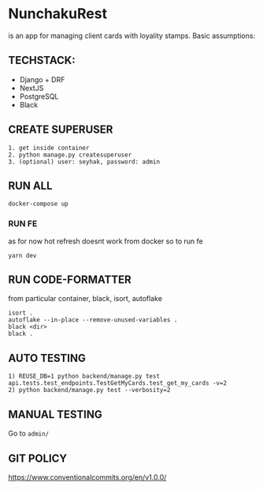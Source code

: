 # NunchakuRest
is an app for managing client cards with loyality stamps. Basic assumptions:

## TECHSTACK:

* Django + DRF
* NextJS
* PostgreSQL
* Black

## CREATE SUPERUSER ##
```
1. get inside container
2. python manage.py createsuperuser
3. (optional) user: seyhak, password: admin
```
## RUN ALL ##
```
docker-compose up
```
### RUN FE
as for now hot refresh doesnt work from docker so to run fe
```
yarn dev
```


## RUN CODE-FORMATTER

from particular container, black, isort, autoflake 
```
isort .
autoflake --in-place --remove-unused-variables .
black <dir>
black .
```

## AUTO TESTING
```
1) REUSE_DB=1 python backend/manage.py test api.tests.test_endpoints.TestGetMyCards.test_get_my_cards -v=2
2) python backend/manage.py test --verbosity=2
```
## MANUAL TESTING

Go to `admin/`

## GIT POLICY

https://www.conventionalcommits.org/en/v1.0.0/
